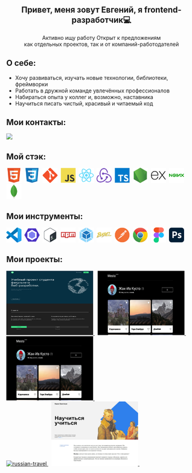 <h2 align="center">Привет, меня зовут Евгений, я frontend-разработчик💻</h2>
<p align="center">Активно ищу работу Открыт к предложениям <br>как отдельных проектов, так и от компаний-работодателей</p>



## О себе:
* Хочу развиваться, изучать новые технологии, библиотеки, фреймворки
* Работать в дружной команде увлечённых профессионалов
* Набираться опыта у коллег и, возможно, наставника
* Научиться писать чистый, красивый и читаемый код


## Мои контакты:
<div>
  <a href="https://t.me/endmeplz"><img src="https://img.shields.io/badge/Telegram-00BFFF?style=for-the-badge&logo=Telegram&logoColor=FFFFFF"></a>
</div>


## Мой стэк:
<div>
  <img src="https://github.com/devicons/devicon/blob/master/icons/html5/html5-original.svg" title="html5" alt="html5" width="40" height="40"/>&nbsp
  <img src="https://github.com/devicons/devicon/blob/master/icons/css3/css3-original.svg" title="css" alt="css" width="40" height="40"/>&nbsp
  <img src="https://github.com/devicons/devicon/blob/master/icons/git/git-original.svg" title="git" alt="git" width="40" height="40"/>&nbsp
  <img src="https://github.com/devicons/devicon/blob/master/icons/javascript/javascript-original.svg" title="javascript" alt="javascript" width="40" height="40"/>&nbsp
  <img src="https://github.com/devicons/devicon/blob/master/icons/react/react-original.svg" title="reactjs" alt="reactjs" width="40" height="40"/>&nbsp
  <img src="https://github.com/devicons/devicon/blob/master/icons/redux/redux-original.svg" title="redux/rtk" alt="redux" width="40" height="40"/>&nbsp
  <img src="https://github.com/devicons/devicon/blob/master/icons/typescript/typescript-original.svg" title="typescript" alt="typescript" width="40" height="40"/>&nbsp
  <img src="https://github.com/devicons/devicon/blob/master/icons/nodejs/nodejs-original.svg" title="nodejs" alt="nodejs" width="40" height="40"/>&nbsp
  <img src="https://github.com/devicons/devicon/blob/master/icons/express/express-original.svg" title="express" alt="express" width="40" height="40"/>&nbsp
  <img src="https://github.com/devicons/devicon/blob/master/icons/nginx/nginx-original.svg" title="nginx" alt="nginx" width="40" height="40"/>&nbsp
  <img src="https://github.com/devicons/devicon/blob/master/icons/mongodb/mongodb-original.svg" title="mongodb" alt="mongodb" width="40" height="40"/>&nbsp
</div>


## Мои инструменты:
<div>
  <img src="https://github.com/devicons/devicon/blob/master/icons/vscode/vscode-original.svg" title="vs-code" alt="vs-code" width="40" height="40"/>&nbsp
  <img src="https://github.com/devicons/devicon/blob/master/icons/eslint/eslint-original.svg" title="eslint" alt="eslint" width="40" height="40"/>&nbsp
  <img src="https://github.com/devicons/devicon/blob/master/icons/bash/bash-original.svg" title="git bash" alt="git bash" width="40" height="40"/>&nbsp
  <img src="https://github.com/devicons/devicon/blob/master/icons/npm/npm-original-wordmark.svg" title="npm" alt="npm" width="40" height="40"/>&nbsp
  <img src="https://github.com/devicons/devicon/blob/master/icons/webpack/webpack-original.svg" title="webpack" alt="webpack" width="40" height="40"/>&nbsp
  <img src="https://github.com/devicons/devicon/blob/master/icons/babel/babel-original.svg" title="babel" alt="babel" width="40" height="40"/>&nbsp
  <img src="https://github.com/devicons/devicon/blob/master/icons/postman/postman-original.svg" title="postman" alt="postman" width="40" height="40"/>&nbsp
  <img src="https://github.com/devicons/devicon/blob/master/icons/chrome/chrome-original.svg" title="chrome" alt="chrome" width="40" height="40"/>&nbsp
  <img src="https://github.com/devicons/devicon/blob/master/icons/figma/figma-original.svg" title="figma" alt="figma" width="40" height="40"/>&nbsp
  <img src="https://github.com/devicons/devicon/blob/master/icons/photoshop/photoshop-plain.svg" title="photoshop" alt="photoshop" width="40" height="40"/>&nbsp
</div>

## Мои проекты:
<div>
<a href="https://github.com/nnbko/movies-explorer-frontend">
      <img src="https://github.com/nnbko/movies-explorer-frontend/blob/main/movies-front/src/images/photo_2024-05-15_16-26-52.jpg" title="movies-explorer-frontend" alt="movies-explorer-frontend" width="230" height="170"> 
    </a>&nbsp; 
    <a href="https://github.com/nnbko/react-mesto-api-full-gha">
      <img src="https://github.com/nnbko/react-mesto-api-full-gha/blob/main/frontend/src/images/photo_2024-05-15_16-49-27.jpg" title="react-mesto-api-full-gha" alt="react-mesto-api-full-gha" width="230" height="170"> 
    </a>&nbsp;
    <a href="https://github.com/nnbko/mesto">
      <img src="https://github.com/nnbko/react-mesto-api-full-gha/blob/main/frontend/src/images/photo_2024-05-15_16-49-27.jpg" title="mesto" alt="mesto" width="230" height="170">
    </a>&nbsp;
    
  </div>
  <div>
<a href="https://github.com/nnbko/russian-travel">
      <img src="" title="russian-travel" alt="russian-travel" width="230" height="170">
    </a>&nbsp;
<a href="https://github.com/nnbko/how-to-learn">
      <img src="https://github.com/nnbko/russian-travel/blob/main/images/photo_2024-05-15_17-02-38.jpg" title="how-to-learn" alt="how-to-learn" width="230" height="170">
    </a>&nbsp;
    </div>
</div>
